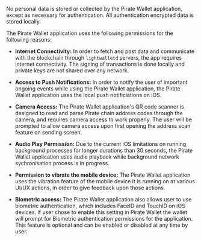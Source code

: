 No personal data is stored or collected by the Pirate Wallet application, except as necessary for authentication. All authentication encrypted data is stored locally.

The Pirate Wallet application uses the following permissions for the following reasons:

- **Internet Connectivity:** In order to fetch and post data and communicate with the blockchain through `lightwalletd` servers, the app requires internet connectivity. The signing of transactions is done locally and private keys are not shared over any network.

- **Access to Push Notifications:** In order to notify the user of important ongoing events while using the Pirate Wallet application, the Pirate Wallet application uses the local push notificiations on iOS.

- **Camera Access:** The Pirate Wallet application's QR code scanner is designed to read and parse Pirate chain address codes through the camera, and requires camera access to work properly. The user will be prompted to allow camera access upon first opening the address scan feature on sending screen.

- **Audio Play Permission:** Due to the current iOS limitations on running background processes for longer durations than 30 seconds, the Pirate Wallet application uses audio playback while background network sychronisation process is in progress.

- **Permission to vibrate the mobile device:** The Pirate Wallet application uses the vibration feature of the mobile device it is running on at various UI/UX actions, in order to give feedback upon those actions.

- **Biometric access:** The Pirate Wallet application also allows user to use biometric authentication, which includes FaceID and TouchID on iOS devices. If user chose to enable this setting in Pirate Wallet the wallet will prompt for Biometric authentication permissions for the application. This feature is optional and can be enabled or disabled at any time by user.

